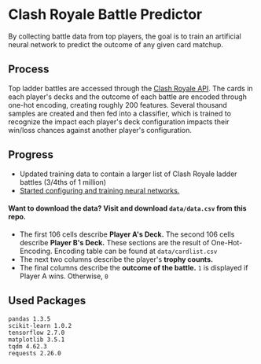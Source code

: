 # Clash Royale Battle Predictor
By collecting battle data from top players, the goal is to train an artificial neural network to predict the outcome of any given card matchup.

## Process
Top ladder battles are accessed through the [Clash Royale API](https://developer.clashroyale.com/#/). The cards in each player's decks and the outcome of each battle are encoded through one-hot encoding, creating roughly 200 features. Several thousand samples are created and then fed into a classifier, which is trained to recognize the impact each player's deck configuration impacts their win/loss chances against another player's configuration.

## Progress
- Updated training data to contain a larger list of Clash Royale ladder battles (3/4ths of 1 million)
- [Started configuring and training neural networks.](https://github.com/nonrice/clash-royale-battle-predictor/blob/main/logs.md)

#### Want to download the data? Visit and download `data/data.csv` from this repo.
- The first 106 cells describe **Player A's Deck.** The second 106 cells describe **Player B's Deck.** These sections are the result of One-Hot-Encoding. Encoding table can be found at `data/cardlist.csv`
- The next two columns describe the player's **trophy counts.**
- The final columns describe the **outcome of the battle.** `1` is displayed if Player A wins. Otherwise, `0`

## Used Packages
```
pandas 1.3.5
scikit-learn 1.0.2
tensorflow 2.7.0
matplotlib 3.5.1
tqdm 4.62.3
requests 2.26.0
```
